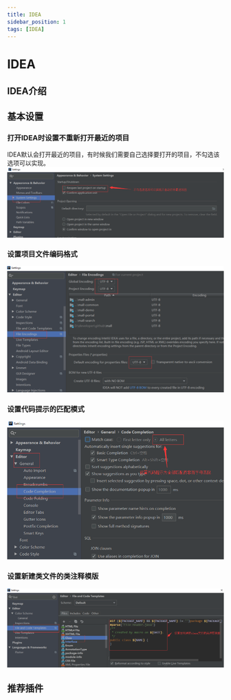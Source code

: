 ```yaml
---
title: IDEA
sidebar_position: 1
tags: [IDEA]
---
```

# IDEA
## IDEA介绍
## 基本设置
### 打开IDEA时设置不重新打开最近的项目
IDEA默认会打开最近的项目，有时候我们需要自己选择要打开的项目，不勾选该选项可以实现。
![alt text](./imgs/setting.png)
### 设置项目文件编码格式
![alt text](./imgs/encoding.png)
### 设置代码提示的匹配模式
![alt text](./imgs/completion.png)
### 设置新建类文件的类注释模版
![alt text](./imgs/templates.png)
## 推荐插件
